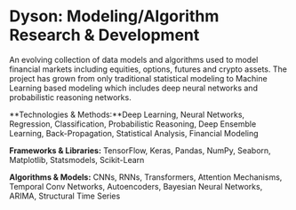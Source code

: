 # Dyson: Modeling/Algorithm Research & Development 
An evolving collection of data models and algorithms used to model financial markets including equities, options, futures and crypto assets. The project has grown from only traditional statistical modeling to Machine Learning based modeling which includes deep neural networks and probabilistic reasoning networks.

**Technologies & Methods:**Deep Learning, Neural Networks, Regression, Classification, Probabilistic Reasoning, Deep Ensemble Learning, Back-Propagation, Statistical Analysis, Financial Modeling

**Frameworks & Libraries:** TensorFlow, Keras, Pandas, NumPy, Seaborn, Matplotlib, Statsmodels, Scikit-Learn

**Algorithms & Models:** CNNs, RNNs, Transformers, Attention Mechanisms, Temporal Conv Networks, Autoencoders, Bayesian Neural Networks, ARIMA, Structural Time Series
